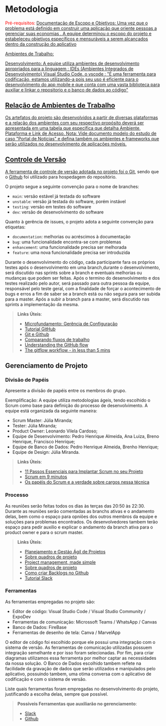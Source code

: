 
# Metodologia

<span style="color:red">Pré-requisitos: <a href="2-Especificação do Projeto.md"> Documentação de Escopo e Objetivos: Uma vez que o problema está definido em construir uma aplicação que oriente pessoas a gerenciar suas economias . A equipe determinou o escopo do projeto e estabeleceu objetivos específicos e mensuráveis a serem alcançados dentro da construção do aplicativo 

Ambientes de Trabalho:

Desenvolvimento: A equipe utiliza ambientes de desenvolvimento apropriados para a linguagem : IDEs (Ambientes Integrados de Desenvolvimento) Visual Studio Code.
o vscode  : "É uma ferramenta para codificação, estamos utilizando-a pois seu uso é eficiente para o desenvolvimento do app mobile e que conta com uma vasta biblioteca para auxiliar e linkar o repositorio e o banco de dados ao código"
## Relação de Ambientes de Trabalho

Os artefatos do projeto são desenvolvidos a partir de diversas plataformas e a relação dos ambientes com seu respectivo propósito deverá ser apresentada em uma tabela que especifica que detalha Ambiente, Plataforma e Link de Acesso. 
Nota: Vide documento modelo do estudo de caso "Portal de Notícias" e defina também os ambientes e frameworks que serão utilizados no desenvolvimento de aplicações móveis.

## Controle de Versão

A ferramenta de controle de versão adotada no projeto foi o
[Git](https://git-scm.com/), sendo que o [Github](https://github.com)
foi utilizado para hospedagem do repositório.

O projeto segue a seguinte convenção para o nome de branches:

- `main`: versão estável já testada do software
- `unstable`: versão já testada do software, porém instável
- `testing`: versão em testes do software
- `dev`: versão de desenvolvimento do software

Quanto à gerência de issues, o projeto adota a seguinte convenção para
etiquetas:

- `documentation`: melhorias ou acréscimos à documentação
- `bug`: uma funcionalidade encontra-se com problemas
- `enhancement`: uma funcionalidade precisa ser melhorada
- `feature`: uma nova funcionalidade precisa ser introduzida

Durante o desenvolvimento do código, cada participante fara os próprios testes após o desenvolvimento em uma branch,durante o desenvolvimento, será discutido nas sprints sobre a branch e eventuais melhorias ou mudanças que podem ser feitas. Após o termino do desenvolvimento e dos testes realizado pelo autor, será passado para outra pessoa da equipe, responsável pelo teste geral, com a finalidade de forçar o acontecimento de bugs e erros a fim de saber se a branch está ou não segura para ser subida para a master. Após a subir a branch para a master, será discutido nas sprints a implementação da mesma.

> **Links Úteis**:
> - [Microfundamento: Gerência de Configuração](https://pucminas.instructure.com/courses/87878/)
> - [Tutorial GitHub](https://guides.github.com/activities/hello-world/)
> - [Git e Github](https://www.youtube.com/playlist?list=PLHz_AreHm4dm7ZULPAmadvNhH6vk9oNZA)
>  - [Comparando fluxos de trabalho](https://www.atlassian.com/br/git/tutorials/comparing-workflows)
> - [Understanding the GitHub flow](https://guides.github.com/introduction/flow/)
> - [The gitflow workflow - in less than 5 mins](https://www.youtube.com/watch?v=1SXpE08hvGs)

## Gerenciamento de Projeto

### Divisão de Papéis

Apresente a divisão de papéis entre os membros do grupo.

Exemplificação: A equipe utiliza metodologias ágeis, tendo escolhido o Scrum como base para definição do processo de desenvolvimento. A equipe está organizada da seguinte maneira:
- Scrum Master: Júlia Miranda;
- Tester: Júlia Miranda;
- Product Owner: Leonardo Vilela Cardoso;
- Equipe de Desenvolvimento: Pedro Henrique Almeida, Ana Luiza, Breno Henrique, Francisco Henrique;
- Equipe de Banco de Dados: Pedro Henrique Almeida, Brenho Henrique;
- Equipe de Design: Júlia Miranda.

> **Links Úteis**:
> - [11 Passos Essenciais para Implantar Scrum no seu Projeto](https://mindmaster.com.br/scrum-11-passos/)
> - [Scrum em 9 minutos](https://www.youtube.com/watch?v=XfvQWnRgxG0)
> - [Os papéis do Scrum e a verdade sobre cargos nessa técnica](https://www.atlassian.com/br/agile/scrum/roles)

### Processo

As reuniões serão feitas todos os dias às terças das 20:50 às 22:30. Durante as reuniões serão comentadas as branchs ativas e o andamento delas, bem como o espaço para opniões dos outros membros da equipe e soluções para problemas encontrados. Os desenvolvedores tambem terão espaço para pedir auxilio e explicar o andamento da branch ativa para o product owner e para o scrum master.
 
> **Links Úteis**:
> - [Planejamento e Gestáo Ágil de Projetos](https://pucminas.instructure.com/courses/87878/pages/unidade-2-tema-2-utilizacao-de-ferramentas-para-controle-de-versoes-de-software)
> - [Sobre quadros de projeto](https://docs.github.com/pt/issues/organizing-your-work-with-project-boards/managing-project-boards/about-project-boards)
> - [Project management, made simple](https://github.com/features/project-management/)
> - [Sobre quadros de projeto](https://docs.github.com/pt/github/managing-your-work-on-github/about-project-boards)
> - [Como criar Backlogs no Github](https://www.youtube.com/watch?v=RXEy6CFu9Hk)
> - [Tutorial Slack](https://slack.com/intl/en-br/)

### Ferramentas

As ferramentas empregadas no projeto são:

- Editor de código: Visual Studio Code / Visual Studio Community / ExpoDev
- Ferramentas de comunicação: Microssoft Teams / WhatsApp / Canvas
- Banco de Dados: FireBase
- Ferramentas de desenho de tela: Canva / MarvelApp

O editor de código foi escolhido porque ele possui uma integração com o sistema de versão. As ferramentas de comunicação utilizadas possuem integração semelhante e por isso foram selecionadas. Por fim, para criar diagramas utilizamos essa ferramenta por melhor captar as necessidades da nossa solução. O Banco de Dados escolhido tambem reflete na facilidade da gravação de dados que serão utilizados e manipulados pelo aplicativo, possuindo tambem, uma otima conversa com o aplicativo de codificação e com o sistema de versão.

Liste quais ferramentas foram empregadas no desenvolvimento do projeto, justificando a escolha delas, sempre que possível.
 
> **Possíveis Ferramentas que auxiliarão no gerenciamento**: 
> - [Slack](https://slack.com/)
> - [Github](https://github.com/)
